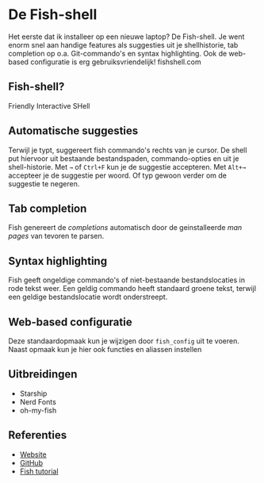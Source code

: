 # De Fish-shell

Het eerste dat ik installeer op een nieuwe laptop? 
De Fish-shell. 
Je went enorm snel aan handige features als suggesties uit je shellhistorie, tab completion op o.a. Git-commando's en syntax highlighting. 
Ook de web-based configuratie is erg gebruiksvriendelijk! fishshell.com

## Fish-shell?

Friendly Interactive SHell

## Automatische suggesties

Terwijl je typt, suggereert fish commando's rechts van je cursor. 
De shell put hiervoor uit bestaande bestandspaden, commando-opties en uit je shell-historie. 
Met `→` of `Ctrl+F` kun je de suggestie accepteren. 
Met `Alt+→` accepteer je de suggestie per woord. Of typ gewoon verder om de suggestie te negeren. 

## Tab completion

Fish genereert de *completions* automatisch door de geinstalleerde *man pages* van tevoren te parsen.

## Syntax highlighting

Fish geeft ongeldige commando's of niet-bestaande bestandslocaties in rode tekst weer. 
Een geldig commando heeft standaard groene tekst, terwijl een geldige bestandslocatie wordt onderstreept. 

## Web-based configuratie

Deze standaardopmaak kun je wijzigen door `fish_config` uit te voeren. 
Naast opmaak kun je hier ook functies en aliassen instellen

## Uitbreidingen

* Starship
* Nerd Fonts
* oh-my-fish

## Referenties

* [Website](https://fishshell.com/)
* [GitHub](https://github.com/fish-shell/fish-shell/)
* [Fish tutorial](https://fishshell.com/docs/current/tutorial.html)


